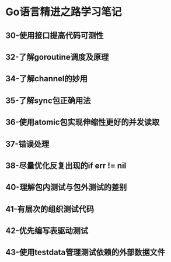 # Go语言精进之路学习笔记

## 30-使用接口提高代码可测性

## 32-了解goroutine调度及原理

## 34-了解channel的妙用

## 35-了解sync包正确用法

## 36-使用atomic包实现伸缩性更好的并发读取

## 37-错误处理

## 38-尽量优化反复出现的if err != nil

## 40-理解包内测试与包外测试的差别

## 41-有层次的组织测试代码

## 42-优先编写表驱动测试

## 43-使用testdata管理测试依赖的外部数据文件